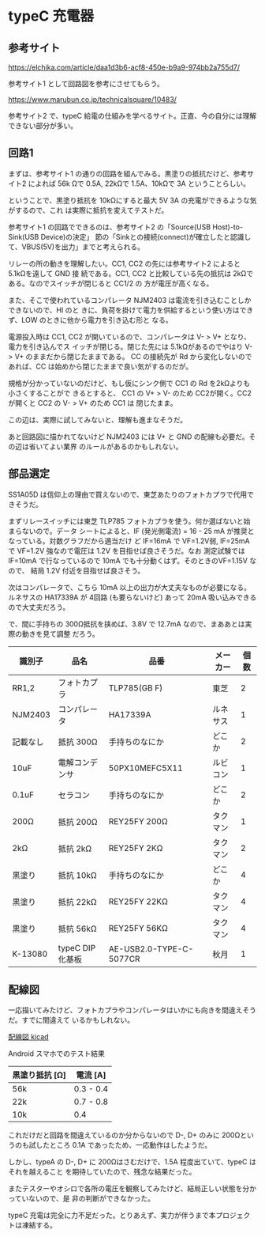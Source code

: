 # typeC 充電器

## 参考サイト

https://elchika.com/article/daa1d3b6-acf8-450e-b9a9-974bb2a755d7/

参考サイト1 として回路図を参考にさせてもらう。

https://www.marubun.co.jp/technicalsquare/10483/

参考サイト2 で、typeC 給電の仕組みを学べるサイト。正直、今の自分には理解できない部分が多い。

## 回路1

まずは、参考サイト1 の通りの回路を組んでみる。黒塗りの抵抗だけど、参考サイト2 によれば 56k
Ωで 0.5A, 22kΩで 1.5A、10kΩで 3A ということらしい。

ということで、黒塗り抵抗を 10kΩにすると最大 5V 3A の充電ができるような気がするので、これ
は実際に抵抗を変えてテストだ。

参考サイト1 の回路でできるのは、参考サイト2 の「Source(USB Host)-to-Sink(USB Device)の決定」
節の「Sinkとの接続(connect)が確立したと認識して、VBUS(5V)を出力」までと考えられる。

リレーの所の動きを理解したい。CC1, CC2 の先には参考サイト2 によると 5.1kΩを遠して GND 接
続である。CC1, CC2 と比較している先の抵抗は 2kΩである。なのでスイッチが閉じると CC1/2 の
方が電圧が高くなる。

また、そこで使われているコンパレータ NJM2403 は電流を引き込むことしかできないので、HI のと
きに、負荷を掛けて電力を供給するという使い方はできず、LOW のときに他から電力を引き込む形と
なる。

電源投入時は CC1, CC2 が開いているので、コンパレータは V- > V+ となり、電力を引き込んでス
イッチが閉じる。閉じた先には 5.1kΩがあるのでやはり V- > V+ のままだから閉じたままである。
CC の接続先が Rd から変化しないのであれば、CC は始めから閉じたままで良い気がするのだが。 

規格が分かっていないのだけど、もし仮にシンク側で CC1 の Rd を2kΩよりも小さくすることがで
きるとすると、 CC1 の V+ > V- のため CC2が開く。CC2 が開くと CC2 の V- > V+ のため CC1 は
閉じたまま。

この辺は、実際に試してみないと、理解も進まなそうだ。

あと回路図に描かれてないけど NJM2403 には V+ と GND の配線も必要だ。その辺は省いてよい業界
のルールがあるのかもしれない。


## 部品選定

SS1A05D は信仰上の理由で買えないので、東芝あたりのフォトカプラで代用できそうだ。

まずリレースイッチには東芝 TLP785 フォトカプラを使う。何か選ばないと始まらないので。データ
シートによると、IF (発光側電流) = 16 - 25 mA が推奨となっている。対数グラフだから適当だけ
ど IF=16mA で VF=1.2V弱, IF=25mA で VF=1.2V 強なので電圧は 1.2V を目指せば良さそうだ。なお
測定試験では IF=10mA で行なっているので 10mA でも十分動くはず。そのときのVF=1.15V なので、
結局 1.2V 付近を目指せば良さそう。

次はコンパレータで、こちら 10mA 以上の出力が大丈夫なものが必要になる。ルネサスの HA17339A
が 4回路 (も要らないけど) あって 20mA 吸い込みできるので大丈夫だろう。

で、間に手持ちの 300Ω抵抗を挟めば、3.8V で 12.7mA なので、まああとは実際の動きを見て調整
だろう。

| 識別子   | 品名           | 品番            | メーカー    | 個数 |
| -----    | ----           | ----            | --------    | ---- |
| RR1,2    | フォトカプラ   | TLP785(GB F)    | 東芝        | 2 |
| NJM2403  | コンパレータ   | HA17339A        | ルネサス    | 1 |
| 記載なし | 抵抗 300Ω     | 手持ちのなにか  | どこか      | 2 |
| 10uF     | 電解コンデンサ | 50PX10MEFC5X11  | ルビコン    | 1 |
| 0.1uF    | セラコン       | 手持ちのなにか  | どこか      | 2 |
| 200Ω    | 抵抗 200Ω     | REY25FY 200Ω   | タクマン    | 1 |
| 2kΩ     | 抵抗 2kΩ      | REY25FY 2KΩ    | タクマン    | 2 | 
| 黒塗り   | 抵抗 10kΩ     | 手持ちのなにか  | どこか      | 4 |
| 黒塗り   | 抵抗 22kΩ     | REY25FY 22KΩ   | タクマン    | 4 |
| 黒塗り   | 抵抗 56kΩ     | REY25FY 56KΩ   | タクマン    | 4 |
| K-13080  | typeC DIP化基板| AE-USB2.0-TYPE-C-5077CR | 秋月 | 1 |

## 配線図 

一応描いてみたけど、フォトカプラやコンパレータはいかにも向きを間違えそうだ。すでに間違えて
いるかもしれない。

[配線図 kicad](./kicad/typeC/typec_kicad.pdf)

Android スマホでのテスト結果

| 黒塗り抵抗 [Ω]  | 電流 [A]  | 
| ---              | ---       |
| 56k              | 0.3 - 0.4 |
| 22k              | 0.7 - 0.8 | 
| 10k              | 0.4       |

これだけだと回路を間違えているのか分からないので D-, D+ のみに 200Ωというのも試したところ
0.1A であったため、一応動作はしたようだ。

しかし、typeA の D-, D+ に 200Ωはさむだけで、1.5A 程度出ていて、typeC はそれを越えること
を期待していたので、残念な結果だった。

またテスターやオシロで各所の電圧を観察してみたけど、結局正しい状態を分かっていないので、是
非の判断ができなかった。

typeC 充電は完全に力不足だった。とりあえず、実力が伴うまで本プロジェクトは凍結する。
